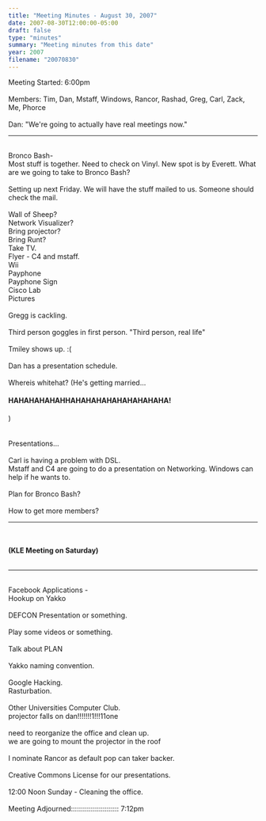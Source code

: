 ```yaml
---
title: "Meeting Minutes - August 30, 2007"
date: 2007-08-30T12:00:00-05:00
draft: false
type: "minutes"
summary: "Meeting minutes from this date"
year: 2007
filename: "20070830"
---
```


Meeting Started: 6:00pm<br />
<br />
Members: Tim, Dan, Mstaff, Windows, Rancor, Rashad, Greg, Carl, Zack, Me, Phorce<br />
<br />
Dan: "We're going to actually have real meetings now."<br />
<hr /><br />
Bronco Bash-<br />
Most stuff is together.  Need to check on Vinyl.  New spot is by Everett.  What are we going to take to Bronco Bash?<br />
<br />
Setting up next Friday.  We will have the stuff mailed to us.  Someone should check the mail.<br />
<br />
Wall of Sheep?<br />
Network Visualizer?<br />
Bring projector?<br />
Bring Runt?<br />
Take TV.<br />
Flyer - C4 and mstaff.<br />
Wii<br />
Payphone<br />
Payphone Sign<br />
Cisco Lab<br />
Pictures<br />
<br />
Gregg is cackling.<br />
<br />
Third person goggles in first person.  "Third person, real life"<br />
<br />
Tmiley shows up.  :(<br />
<br />
Dan has a presentation schedule.<br />
<br />
Whereis whitehat? (He's getting married... <h4>HAHAHAHAHAHHAHAHAHAHAHAHAHAHAHA!</h4>)<br />
<br />
<br />
Presentations...<br />
<br />
Carl is having a problem with DSL.<br />
Mstaff and C4 are going to do a presentation on Networking.  Windows can help if he wants to.<br />
<br />
Plan for Bronco Bash?<br />
<br />
How to get more members?<br />
<hr /><br />
<strong><br />
(KLE Meeting on Saturday)<br />
</strong><br />
<hr /><br />
Facebook Applications -<br />
Hookup on Yakko<br />
<br />
DEFCON Presentation or something.<br />
<br />
Play some videos or something.<br />
<br />
Talk about PLAN<br />
<br />
Yakko naming convention.<br />
<br />
Google Hacking.<br />
Rasturbation.<br />
<br />
Other Universities Computer Club.<br />
projector falls on dan!!!!!!!1!!!11one<br />
<br />
need to reorganize the office and clean up.<br />
we are going to mount the projector in the roof<br />
<br />
I nominate Rancor as default pop can taker backer.<br />
<br />
Creative Commons License for our presentations.<br />
<br />
12:00 Noon Sunday - Cleaning the office.<br />
<br />
Meeting Adjourned:::::::::::::::::::::::: 7:12pm<br />
<br />
<br />
                                                   
